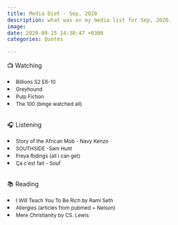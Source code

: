 ```yaml
---
title: Media Diet - Sep, 2020
description: what was on my media list for Sep, 2020.
image: 
date: 2020-09-15 14:30:47 +0300
categories: Quotes

---
```



📺 Watching
<p><small>
<li>Billions S2 E6-10 
<li>Greyhound         
<li>Pulp Fiction       
<li>The 100 (binge watched all)
</small></p>
<br>
🎧 Listening
<p><small>
<li>Story of the African Mob - Navy Kenzo
<li>SOUTHSIDE -Sam Hunt
<li>Freya Ridings (all i can get)
<li>Ça c'est fait - Souf
</small></p>
<br>
📚 Reading
<p><small>
<li>I Will Teach You To Be Rich by Rami Seth
<li>Allergies (articles from pubmed + Nelson)
<li>Mere Christianity by CS. Lewis
</small></p>
